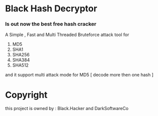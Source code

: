 # Black Hash Decryptor
### Is out now the best free hash cracker

A Simple , Fast and Multi Threaded Bruteforce attack tool for 
1. MD5
2. SHA1
3. SHA256
4. SHA384
5. SHA512

and it support multi attack mode for MD5 [ decode more then one hash ]

# Copyright
this project is owned by : Black.Hacker and DarkSoftwareCo
